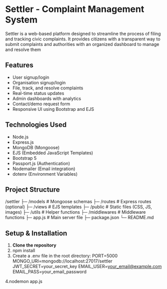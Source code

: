 # Settler - Complaint Management System

Settler is a web-based platform designed to streamline the process of filing and tracking civic complaints. It provides citizens with a transparent way to submit complaints and authorities with an organized dashboard to manage and resolve them


## Features
- User signup/login
- Organisation signup/login
- File, track, and resolve complaints
- Real-time status updates
- Admin dashboards with analytics
- Contact/demo request form
- Responsive UI using Bootstrap and EJS

## Technologies Used
- Node.js
- Express.js
- MongoDB (Mongoose)
- EJS (Embedded JavaScript Templates)
- Bootstrap 5
- Passport.js (Authentication)
- Nodemailer (Email integration)
- dotenv (Environment Variables)



## Project Structure
/settler
├─ /models # Mongoose schemas
├─ /routes # Express routes (optional)
├─ /views # EJS templates
├─ /public # Static files (CSS, JS, images)
├─ /utils # Helper functions
├─ /middlewares # Middleware functions
├─ app.js # Main server file
├─ package.json
└─ README.md


## Setup & Installation

1. **Clone the repository**
2. npm install
3. Create a .env file in the root directory:
PORT=5000
MONGO_URI=mongodb://localhost:27017/settler
JWT_SECRET=your_secret_key
EMAIL_USER=your_email@example.com
EMAIL_PASS=your_email_password

4.nodemon app.js
